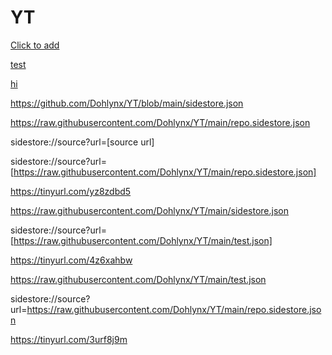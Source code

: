 # YT




[Click to add](sidestore://source?url=[https://github.com/Dohlynx/YT/blob/main/sidestore.json])

[test](https://tinyurl.com/yz8zdbd5)

[hi](https://tinyurl.com/4z6xahbw)



https://github.com/Dohlynx/YT/blob/main/sidestore.json

https://raw.githubusercontent.com/Dohlynx/YT/main/repo.sidestore.json

sidestore://source?url=[source url]

sidestore://source?url=[https://raw.githubusercontent.com/Dohlynx/YT/main/repo.sidestore.json]

https://tinyurl.com/yz8zdbd5

https://raw.githubusercontent.com/Dohlynx/YT/main/sidestore.json

sidestore://source?url=[https://raw.githubusercontent.com/Dohlynx/YT/main/test.json]

https://tinyurl.com/4z6xahbw

https://raw.githubusercontent.com/Dohlynx/YT/main/test.json




sidestore://source?url=https://raw.githubusercontent.com/Dohlynx/YT/main/repo.sidestore.json

https://tinyurl.com/3urf8j9m

